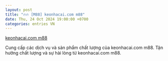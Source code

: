 ```yaml
---
layout: post
title: "🔥🔥 [M88] keonhacai.com m88"
date: Thu, 24 Oct 2024 19:00:00 +0700
categories: entries VN
---
```

[keonhacai.com m88](https://hnue.edu.vn/uw80cnn78qb48xyb76gwm38avl442hny60.htm)

Cung cấp các dịch vụ và sản phẩm chất lượng của keonhacai.com m88. Tận hưởng chất lượng và sự hài lòng từ keonhacai.com m88.️

